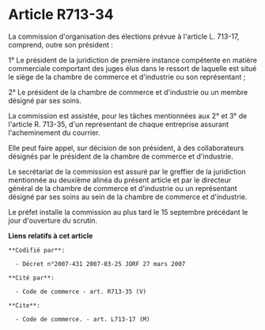 # Article R713-34

La commission d'organisation des élections prévue à l'article L. 713-17, comprend, outre son président :

1° Le président de la juridiction de première instance compétente en matière commerciale comportant des juges élus dans le
ressort de laquelle est situé le siège de la chambre de commerce et d'industrie ou son représentant ;

2° Le président de la chambre de commerce et d'industrie ou un membre désigné par ses soins.

La commission est assistée, pour les tâches mentionnées aux 2° et 3° de l'article R. 713-35, d'un représentant de chaque
entreprise assurant l'acheminement du courrier.

Elle peut faire appel, sur décision de son président, à des collaborateurs désignés par le président de la chambre de
commerce et d'industrie.

Le secrétariat de la commission est assuré par le greffier de la juridiction mentionnée au deuxième alinéa du présent article
et par le directeur général de la chambre de commerce et d'industrie ou un représentant désigné par ses soins au sein de la
chambre de commerce et d'industrie.

Le préfet installe la commission au plus tard le 15 septembre précédant le jour d'ouverture du scrutin.

**Liens relatifs à cet article**

	**Codifié par**:

	  - Décret n°2007-431 2007-03-25 JORF 27 mars 2007

	**Cité par**:

	  - Code de commerce - art. R713-35 (V)

	**Cite**:

	  - Code de commerce. - art. L713-17 (M)
